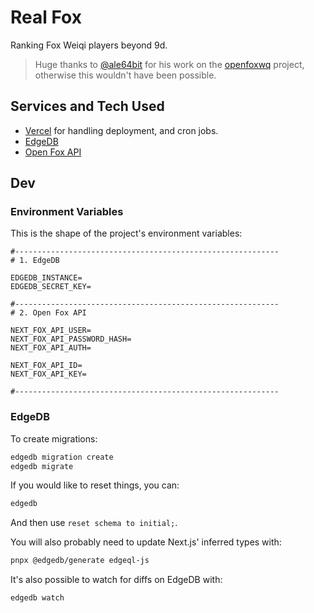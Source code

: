 # Real Fox

Ranking Fox Weiqi players beyond 9d.

> Huge thanks to [@ale64bit](https://github.com/ale64bit) for his work on the [openfoxwq](https://github.com/openfoxwq) project, otherwise this wouldn't have been possible.

## Services and Tech Used

- [Vercel](https://vercel.com) for handling deployment, and cron jobs.
- [EdgeDB](https://www.edgedb.com/)
- [Open Fox API](https://github.com/openfoxwq/api)

## Dev

### Environment Variables

This is the shape of the project's environment variables:

```env
#-----------------------------------------------------------
# 1. EdgeDB

EDGEDB_INSTANCE=
EDGEDB_SECRET_KEY=

#-----------------------------------------------------------
# 2. Open Fox API

NEXT_FOX_API_USER=
NEXT_FOX_API_PASSWORD_HASH=
NEXT_FOX_API_AUTH=

NEXT_FOX_API_ID=
NEXT_FOX_API_KEY=

#-----------------------------------------------------------
```

### EdgeDB

To create migrations:

```sh
edgedb migration create
edgedb migrate
```

If you would like to reset things, you can:

```sh
edgedb
```

And then use `reset schema to initial;`.

You will also probably need to update Next.js' inferred types with:

```sh
pnpx @edgedb/generate edgeql-js
```

It's also possible to watch for diffs on EdgeDB with:

```sh
edgedb watch
```

